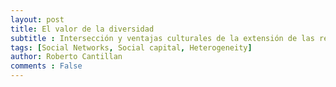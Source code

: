 ```yaml
---
layout: post
title: El valor de la diversidad
subtitle : Intersección y ventajas culturales de la extensión de las redes personales
tags: [Social Networks, Social capital, Heterogeneity]
author: Roberto Cantillan
comments : False
---
```




